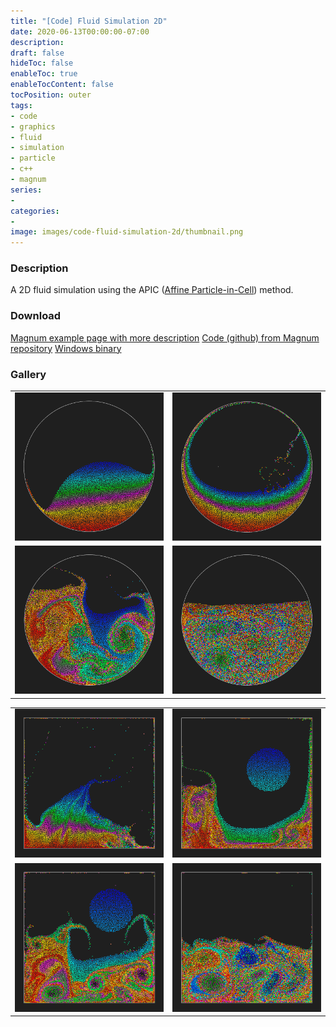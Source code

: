 ```yaml
---
title: "[Code] Fluid Simulation 2D"
date: 2020-06-13T00:00:00-07:00
description: 
draft: false
hideToc: false
enableToc: true
enableTocContent: false
tocPosition: outer
tags:
- code
- graphics
- fluid
- simulation
- particle
- c++
- magnum
series:
-
categories:
-
image: images/code-fluid-simulation-2d/thumbnail.png
---
```




<!--more-->
### Description
A 2D fluid simulation using the APIC ([Affine Particle-in-Cell](https://dl.acm.org/doi/10.1145/2766996)) method.


### Download
[Magnum example page with more description](https://doc.magnum.graphics/magnum/examples-fluidsimulation2d.html)
[Code (github) from Magnum repository](https://github.com/mosra/magnum-examples/tree/master/src/fluidsimulation2d)
[Windows binary](/exe/FluidSimulation2D.exe)



### Gallery
<p align="center">
<table style="border-collapse: collapse; border: none; width: 100%">
<tr>
<td>
<img src="/images/code-fluid-simulation-2d/1.png" alt="A screenshot of the program" style="width: 100%;"/>
</td>
<td>
<img src="/images/code-fluid-simulation-2d/2.png" alt="A screenshot of the program" style="width: 100%;"/>
</td>
</tr>
<tr>
<td>
<img src="/images/code-fluid-simulation-2d/3.png" alt="A screenshot of the program" style="width: 100%;"/>
</td>
<td>
<img src="/images/code-fluid-simulation-2d/4.png" alt="A screenshot of the program" style="width: 100%;"/>
</td>
</tr>
</table>

<table style="border-collapse: collapse; border: none; width: 100%">
<tr>
<td>
<img src="/images/code-fluid-simulation-2d/5.png" alt="A screenshot of the program" style="width: 100%;"/>
</td>
<td>
<img src="/images/code-fluid-simulation-2d/6.png" alt="A screenshot of the program" style="width: 100%;"/>
</td>
</tr>
<tr>
<td>
<img src="/images/code-fluid-simulation-2d/7.png" alt="A screenshot of the program" style="width: 100%;"/>
</td>
<td>
<img src="/images/code-fluid-simulation-2d/8.png" alt="A screenshot of the program" style="width: 100%;"/>
</td>
</tr>
</table>
</p>
